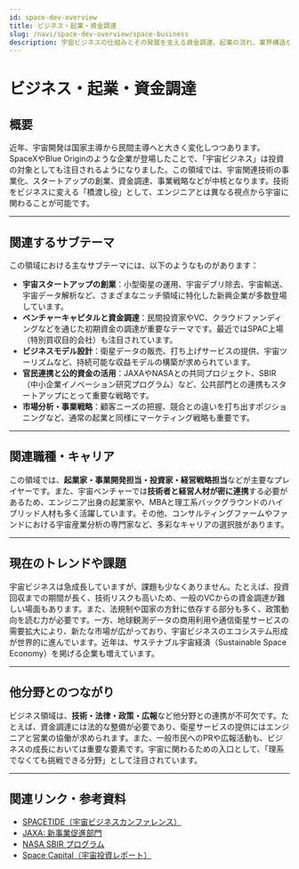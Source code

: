 ```yaml
---
id: space-dev-overview
title: ビジネス・起業・資金調達
slug: /navi/space-dev-overview/space-business
description: 宇宙ビジネスの仕組みとその発展を支える資金調達、起業の流れ、業界構造などを解説。
---
```


# ビジネス・起業・資金調達

## 概要  

近年、宇宙開発は国家主導から民間主導へと大きく変化しつつあります。SpaceXやBlue Originのような企業が登場したことで、「宇宙ビジネス」は投資の対象としても注目されるようになりました。この領域では、宇宙関連技術の事業化、スタートアップの創業、資金調達、事業戦略などが中核となります。技術をビジネスに変える「橋渡し役」として、エンジニアとは異なる視点から宇宙に関わることが可能です。

---

## 関連するサブテーマ  

この領域における主なサブテーマには、以下のようなものがあります：

- **宇宙スタートアップの創業**：小型衛星の運用、宇宙デブリ除去、宇宙輸送、宇宙データ解析など、さまざまなニッチ領域に特化した新興企業が多数登場しています。
- **ベンチャーキャピタルと資金調達**：民間投資家やVC、クラウドファンディングなどを通じた初期資金の調達が重要なテーマです。最近ではSPAC上場（特別買収目的会社）も注目されています。
- **ビジネスモデル設計**：衛星データの販売、打ち上げサービスの提供、宇宙ツーリズムなど、持続可能な収益モデルの構築が求められています。
- **官民連携と公的資金の活用**：JAXAやNASAとの共同プロジェクト、SBIR（中小企業イノベーション研究プログラム）など、公共部門との連携もスタートアップにとって重要な戦略です。
- **市場分析・事業戦略**：顧客ニーズの把握、競合との違いを打ち出すポジショニングなど、通常の起業と同様にマーケティング戦略も重要です。

---

## 関連職種・キャリア  

この領域では、**起業家・事業開発担当・投資家・経営戦略担当**などが主要なプレイヤーです。また、宇宙ベンチャーでは**技術者と経営人材が密に連携**する必要があるため、エンジニア出身の起業家や、MBAと理工系バックグラウンドのハイブリッド人材も多く活躍しています。その他、コンサルティングファームやファンドにおける宇宙産業分析の専門家など、多彩なキャリアの選択肢があります。

---

## 現在のトレンドや課題  

宇宙ビジネスは急成長していますが、課題も少なくありません。たとえば、投資回収までの期間が長く、技術リスクも高いため、一般のVCからの資金調達が難しい場面もあります。また、法規制や国家の方針に依存する部分も多く、政策動向を読む力が必要です。一方、地球観測データの商用利用や通信衛星サービスの需要拡大により、新たな市場が広がっており、宇宙ビジネスのエコシステム形成が世界的に進んでいます。近年は、サステナブル宇宙経済（Sustainable Space Economy）を掲げる企業も増えています。

---

## 他分野とのつながり  

ビジネス領域は、**技術・法律・政策・広報**など他分野との連携が不可欠です。たとえば、資金調達には法的な整備が必要であり、衛星サービスの提供にはエンジニアと営業の協働が求められます。また、一般市民へのPRや広報活動も、ビジネスの成長においては重要な要素です。宇宙に関わるための入口として、「理系でなくても挑戦できる分野」として注目されています。

---

## 関連リンク・参考資料  

- [SPACETIDE（宇宙ビジネスカンファレンス）](https://spacetide.jp/)
- [JAXA: 新事業促進部門](https://www.jaxa.jp/about/organization/ssd/index_j.html)
- [NASA SBIR プログラム](https://sbir.gsfc.nasa.gov/)
- [Space Capital（宇宙投資レポート）](https://www.spacecapital.com/)
